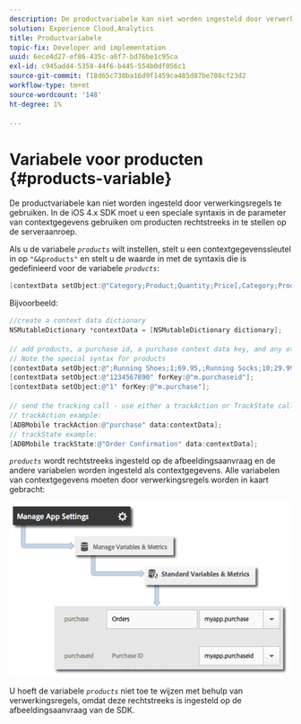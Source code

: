 ```yaml
---
description: De productvariabele kan niet worden ingesteld door verwerkingsregels te gebruiken. In de iOS 4.x SDK moet u een speciale syntaxis in de parameter van contextgegevens gebruiken om producten rechtstreeks in te stellen op de serveraanroep.
solution: Experience Cloud,Analytics
title: Productvariabele
topic-fix: Developer and implementation
uuid: 6ece4d27-ef86-435c-a6f7-bd76be1c95ca
exl-id: c945add4-5358-44f6-b445-554b0df056c1
source-git-commit: f18d65c738ba16d9f1459ca485d87be708cf23d2
workflow-type: tm+mt
source-wordcount: '148'
ht-degree: 1%

---
```


# Variabele voor producten {#products-variable}

De productvariabele kan niet worden ingesteld door verwerkingsregels te gebruiken. In de iOS 4.x SDK moet u een speciale syntaxis in de parameter van contextgegevens gebruiken om producten rechtstreeks in te stellen op de serveraanroep.

Als u de variabele *`products`* wilt instellen, stelt u een contextgegevenssleutel in op `"&&products"` en stelt u de waarde in met de syntaxis die is gedefinieerd voor de variabele *`products`*:

```objective-c
[contextData setObject:@"Category;Product;Quantity;Price[,Category;Product;Quantity;Price]" forKey:@"&&products"];
```

Bijvoorbeeld:

```objective-c
//create a context data dictionary 
NSMutableDictionary *contextData = [NSMutableDictionary dictionary]; 
 
// add products, a purchase id, a purchase context data key, and any other data you want to collect. 
// Note the special syntax for products 
[contextData setObject:@";Running Shoes;1;69.95,;Running Socks;10;29.99" forKey:@"&&products"]; 
[contextData setObject:@"1234567890" forKey:@"m.purchaseid"]; 
[contextData setObject:@"1" forKey:@"m.purchase"]; 
 
// send the tracking call - use either a trackAction or TrackState call. 
// trackAction example: 
[ADBMobile trackAction:@"purchase" data:contextData]; 
// trackState example: 
[ADBMobile trackState:@"Order Confirmation" data:contextData]; 
```

*`products`* wordt rechtstreeks ingesteld op de afbeeldingsaanvraag en de andere variabelen worden ingesteld als contextgegevens. Alle variabelen van contextgegevens moeten door verwerkingsregels worden in kaart gebracht:

![](assets/map-products.png)

U hoeft de variabele *`products`* niet toe te wijzen met behulp van verwerkingsregels, omdat deze rechtstreeks is ingesteld op de afbeeldingsaanvraag van de SDK.
